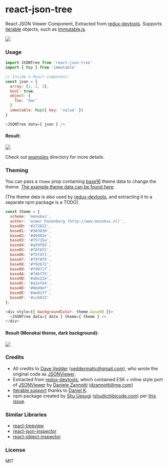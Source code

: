 # react-json-tree

React JSON Viewer Component, Extracted from [redux-devtools](https://github.com/gaearon/redux-devtools). Supports [iterable](https://developer.mozilla.org/en-US/docs/Web/JavaScript/Reference/Iteration_protocols#iterable) objects, such as [Immutable.js](https://facebook.github.io/immutable-js/).

![](https://img.shields.io/npm/v/react-json-tree.svg)

### Usage

```js
import JSONTree from 'react-json-tree'
import { Map } from 'immutable'

// Inside a React component:
const json = {
  array: [1, 2, 3],
  bool: true,
  object: {
    foo: 'bar'
  }  
  immutable: Map({ key: 'value' })
}

<JSONTree data={ json } />
```

#### Result:

![](http://cl.ly/image/3f2C2k2t3D0o/screenshot%202015-08-26%20at%2010.24.12%20AM.png)

Check out [examples](examples) directory for more details.

### Theming

You can pass a `theme` prop containing [base16](http://chriskempson.github.io/base16) theme data to change the theme. [The example theme data can be found here](https://github.com/gaearon/redux-devtools/tree/75322b15ee7ba03fddf10ac3399881e302848874/src/react/themes).

(The theme data is also used by [redux-devtools](https://github.com/gaearon/redux-devtools), and extracting it to a separate npm package is a TODO).

```js
const theme = {
  scheme: 'monokai',
  author: 'wimer hazenberg (http://www.monokai.nl)',
  base00: '#272822',
  base01: '#383830',
  base02: '#49483e',
  base03: '#75715e',
  base04: '#a59f85',
  base05: '#f8f8f2',
  base06: '#f5f4f1',
  base07: '#f9f8f5',
  base08: '#f92672',
  base09: '#fd971f',
  base0A: '#f4bf75',
  base0B: '#a6e22e',
  base0C: '#a1efe4',
  base0D: '#66d9ef',
  base0E: '#ae81ff',
  base0F: '#cc6633'
};

<div style={{ backgroundColor: theme.base00 }}>
  <JSONTree data={ data } theme={ theme } />
</div>
```

#### Result (Monokai theme, dark background):

![](http://cl.ly/image/330o2L1J3V0h/screenshot%202015-08-26%20at%2010.48.24%20AM.png)

### Credits

- All credits to [Dave Vedder](http://www.eskimospy.com/) ([veddermatic@gmail.com](mailto:veddermatic@gmail.com)), who wrote the original code as [JSONViewer](https://bitbucket.org/davevedder/react-json-viewer/).
- Extracted from [redux-devtools](https://github.com/gaearon/redux-devtools), which contained ES6 + inline style port of [JSONViewer](https://bitbucket.org/davevedder/react-json-viewer/) by [Daniele Zannotti](http://www.github.com/dzannotti) ([dzannotti@me.com](mailto:dzannotti@me.com))
- [Iterable support](https://github.com/gaearon/redux-devtools/pull/79) thanks to [Daniel K](https://github.com/FredyC).
- npm package created by [Shu Uesugi](http://github.com/chibicode) ([shu@chibicode.com](mailto:shu@chibicode.com)) per [this issue](https://github.com/gaearon/redux-devtools/issues/85).

### Similar Libraries

- [react-treeview](https://github.com/chenglou/react-treeview)
- [react-json-inspector](https://github.com/Lapple/react-json-inspector)
- [react-object-inspector](https://github.com/xyc/react-object-inspector)

### License

MIT
